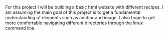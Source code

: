 For this project I will be building a basic html website with different recipes. I am assuming the main goal of this project is to get a fundamental understanding of elements such as anchor and image. I also hope to get more comfortable navigating different directories through the linux command line.